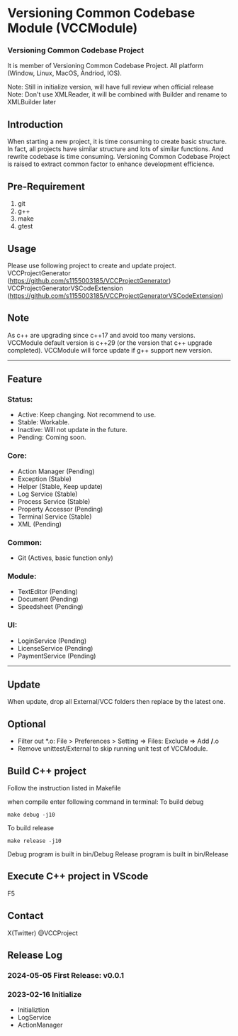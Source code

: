 # Versioning Common Codebase Module (VCCModule)
### Versioning Common Codebase Project
It is member of Versioning Common Codebase Project.
All platform (Window, Linux, MacOS, Andriod, IOS).

Note: Still in initialize version, will have full review when official release
Note: Don't use XMLReader, it will be combined with Builder and rename to XMLBuilder later

## Introduction
When starting a new project, it is time consuming to create basic structure. In fact, all projects have similar structure and lots of similar functions. And rewrite codebase is time consuming. Versioning Common Codebase Project is raised to extract common factor to enhance development efficience.

## Pre-Requirement
1. git
2. g++
3. make
4. gtest

## Usage
Please use following project to create and update project.
VCCProjectGenerator (https://github.com/s1155003185/VCCProjectGenerator)
VCCProjectGeneratorVSCodeExtension (https://github.com/s1155003185/VCCProjectGeneratorVSCodeExtension)

## Note
As c++ are upgrading since c++17 and avoid too many versions. VCCModule default version is c++29 (or the version that c++ upgrade completed). VCCModule will force update if g++ support new version.

****
## Feature
### Status:
-	Active: Keep changing. Not recommend to use.
-	Stable: Workable.
-	Inactive: Will not update in the future.
-	Pending: Coming soon.

### Core:
-	Action Manager (Pending)
-	Exception (Stable)
-	Helper (Stable, Keep update)
-	Log Service (Stable)
-   Process Service (Stable)
-	Property Accessor (Pending)
-   Terminal Service (Stable)
-   XML (Pending)
### Common:
-   Git (Actives, basic function only)
### Module:
-	TextEditor (Pending)
-	Document (Pending)
-	Speedsheet (Pending)
### UI:
-	LoginService (Pending)
-	LicenseService (Pending)
-	PaymentService (Pending)

****
## Update
When update, drop all External/VCC folders then replace by the latest one.

## Optional
-	Filter out *.o: File > Preferences > Setting => Files: Exclude => Add **/**.o
-	Remove unittest/External to skip running unit test of VCCModule.

## Build C++ project
Follow the instruction listed in Makefile

when compile enter following command in terminal:
To build debug
```
make debug -j10
```

To build release
```
make release -j10
```

Debug program is built in bin/Debug
Release program is built in bin/Release

## Execute C++ project in VScode
F5

## Contact
X(Twitter) @VCCProject

## Release Log

### 2024-05-05 First Release: v0.0.1

### 2023-02-16 Initialize
-	Initializtion
-	LogService
-	ActionManager

